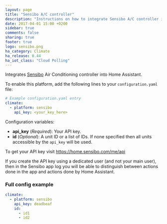 ```yaml
---
layout: page
title: "Sensibo A/C controller"
description: "Instructions on how to integrate Sensibo A/C controller into Home Assistant."
date: 2017-04-01 15:00 +0200
sidebar: true
comments: false
sharing: true
footer: true
logo: sensibo.png
ha_category: Climate
ha_release: 0.44
ha_iot_class: "Cloud Polling"
---
```


Integrates [Sensibo](https://sensibo.com) Air Conditioning controller into Home Assistant.

To enable this platform, add the following lines to your `configuration.yaml` file:

```yaml
# Example configuration.yaml entry
climate:
  - platform: sensibo
    api_key: <your_key_here>
```

Configuration variables:

- **api_key** (*Required*): Your API key.
- **id** (*Optional*): A unit ID or a list of IDs. If none specified then all units accessible by the `api_key` will be used.

To get your API key visit <https://home.sensibo.com/me/api>

<p class="note">
If you create the API key using a dedicated user (and not your main user), 
then in the Sensibo app log you will be able to distinguish between actions 
done in the app and actions done by Home Assistant.
</p>

### Full config example
```yaml
climate:
  - platform: sensibo
    api_key: deadbeaf
    id:
      - id1
      - id2
```
